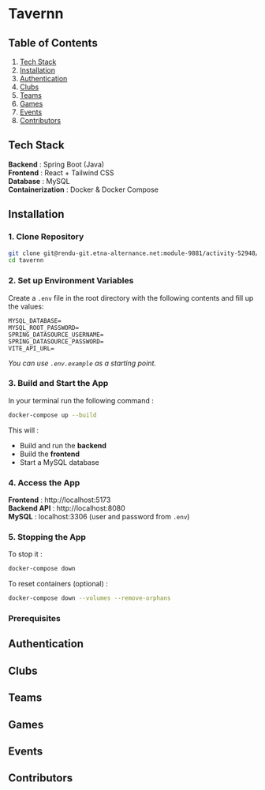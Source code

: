 # Tavernn

## Table of Contents
1. [Tech Stack](#tech-stack)
2. [Installation](#installation)
3. [Authentication](#authentication)
4. [Clubs](#clubs)
5. [Teams](#teams)
6. [Games](#games)
7. [Events](#events)
8. [Contributors](#contributors)

## Tech Stack
**Backend** : Spring Boot (Java)\
**Frontend** : React + Tailwind CSS\
**Database** : MySQL\
**Containerization** : Docker & Docker Compose

## Installation

### 1. Clone Repository
```bash
git clone git@rendu-git.etna-alternance.net:module-9881/activity-52948/group-1049409.git tavernn
cd tavernn
```

### 2. Set up Environment Variables
Create a `.env` file in the root directory with the following contents and fill up the values:
```
MYSQL_DATABASE=
MYSQL_ROOT_PASSWORD=
SPRING_DATASOURCE_USERNAME=
SPRING_DATASOURCE_PASSWORD=
VITE_API_URL=
```

_You can use `.env.example` as a starting point._

### 3. Build and Start the App
In your terminal run the following command :
```bash
docker-compose up --build
```

This will :
* Build and run the **backend** 
* Build the **frontend**
* Start a MySQL database

### 4. Access the App
**Frontend** : http://localhost:5173 \
**Backend API** : http://localhost:8080 \
**MySQL** : localhost:3306 (user and password from `.env`)

### 5. Stopping the App
To stop it : 
```bash
docker-compose down
```

To reset containers (optional) :
```bash
docker-compose down --volumes --remove-orphans
```

### Prerequisites


## Authentication
## Clubs

## Teams

## Games
## Events
## Contributors
